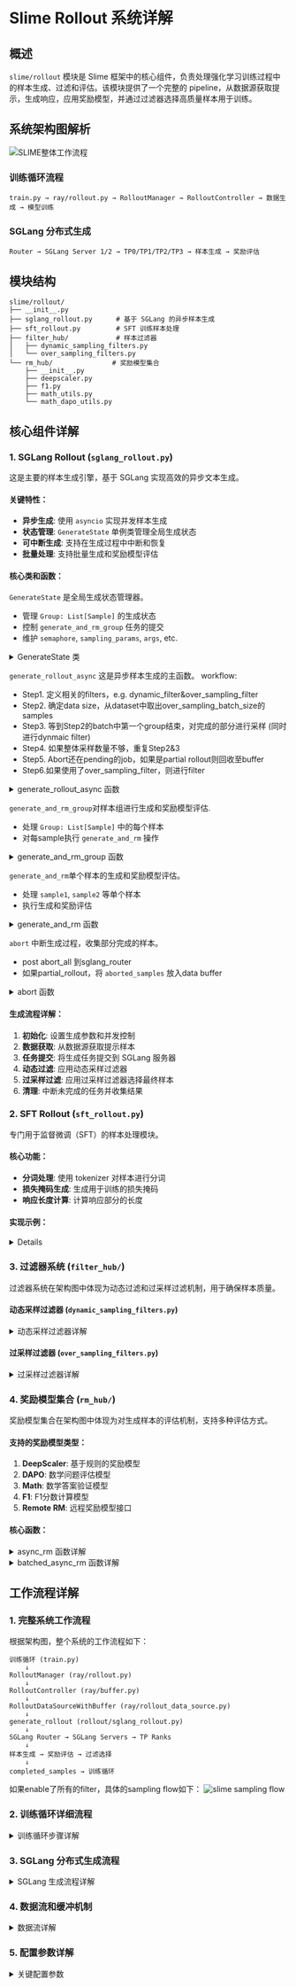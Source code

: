 # Slime Rollout 系统详解

## 概述

`slime/rollout` 模块是 Slime 框架中的核心组件，负责处理强化学习训练过程中的样本生成、过滤和评估。该模块提供了一个完整的 pipeline，从数据源获取提示，生成响应，应用奖励模型，并通过过滤器选择高质量样本用于训练。

## 系统架构图解析
![SLIME整体工作流程](overall_workflow.jpg)
### 训练循环流程
```
train.py → ray/rollout.py → RolloutManager → RolloutController → 数据生成 → 模型训练
```

### SGLang 分布式生成
```
Router → SGLang Server 1/2 → TP0/TP1/TP2/TP3 → 样本生成 → 奖励评估
```

## 模块结构

```
slime/rollout/
├── __init__.py
├── sglang_rollout.py      # 基于 SGLang 的异步样本生成
├── sft_rollout.py         # SFT 训练样本处理
├── filter_hub/            # 样本过滤器
│   ├── dynamic_sampling_filters.py
│   └── over_sampling_filters.py
└── rm_hub/               # 奖励模型集合
    ├── __init__.py
    ├── deepscaler.py
    ├── f1.py
    ├── math_utils.py
    └── math_dapo_utils.py
```

## 核心组件详解

### 1. SGLang Rollout (`sglang_rollout.py`)

这是主要的样本生成引擎，基于 SGLang 实现高效的异步文本生成。

#### 关键特性：
- **异步生成**: 使用 `asyncio` 实现并发样本生成
- **状态管理**: `GenerateState` 单例类管理全局生成状态
- **可中断生成**: 支持在生成过程中中断和恢复
- **批量处理**: 支持批量生成和奖励模型评估

#### 核心类和函数：



`GenerateState` 是全局生成状态管理器。
- 管理 `Group: List[Sample]` 的生成状态
- 控制 `generate_and_rm_group` 任务的提交
- 维护 `semaphore`, `sampling_params`, `args`, etc. 
<details>
<summary>GenerateState 类</summary>

```python
class GenerateState(metaclass=SingletonMeta):
    def __init__(self, args):
        self.args = args
        self.tokenizer = AutoTokenizer.from_pretrained(args.hf_checkpoint, trust_remote_code=True)
        self.semaphore = asyncio.Semaphore(args.sglang_server_concurrency * args.rollout_num_gpus // args.rollout_num_gpus_per_engine)
        self.sampling_params = dict(
            temperature=args.rollout_temperature,
            top_p=args.rollout_top_p,
            top_k=args.rollout_top_k,
            max_new_tokens=args.rollout_max_response_len,
            stop=args.rollout_stop,
            stop_token_ids=args.rollout_stop_token_ids,
            skip_special_tokens=args.rollout_skip_special_tokens,
            no_stop_trim=True,
            spaces_between_special_tokens=False,
        )
        self.reset()

    def reset(self):
        self.remaining_batch_size = 0
        self.pendings = set()
        self.aborted = False

    def submit_generate_tasks(self, samples: list[list[Sample]]):
        for group in samples:
            self.pendings.add(
                asyncio.create_task(
                    generate_and_rm_group(
                        self.args,
                        group,
                        sampling_params=self.sampling_params.copy(),
                        evaluation=False,
                    )
                )
            )
        self.remaining_batch_size += len(samples)
```

</details>


`generate_rollout_async` 这是异步样本生成的主函数。
workflow:
* Step1. 定义相关的filters，e.g. dynamic_filter&over_sampling_filter
* Step2. 确定data size，从dataset中取出over_sampling_batch_size的samples
* Step3. 等到Step2的batch中第一个group结束，对完成的部分进行采样 (同时进行dynmaic filter)
* Step4. 如果整体采样数量不够，重复Step2&3
* Step5. Abort还在pending的job，如果是partial rollout则回收至buffer
* Step6.如果使用了over_sampling_filter，则进行filter



<details>
<summary>generate_rollout_async 函数</summary>

```python
async def generate_rollout_async(args, rollout_id: int, data_source) -> list[list[Sample]]:
    """An example to implement the generate_rollout function for an rule based rm rollout generation.

    Args:
        args: the whole args
        rollout_id: int, the id of the rollout, used for deterministic data generation
        data_source: the data source to fetch

    Returns:
        list[list[Sample]]: a list of samples generated by the rollout, the length of the list is exactly the same as the `rollout_batch_size`
    """
    assert args.rollout_global_dataset

    state = GenerateState(args)

    # instantiate data filters
    dynamic_filter = (
        load_function(args.dynamic_sampling_filter_path) if args.dynamic_sampling_filter_path is not None else None
    )
    over_sampling_filter = (
        load_function(args.over_sampling_filter_path) if args.over_sampling_filter_path is not None else None
    )

    # target_data_size is the total number of valid samples to get
    target_data_size = args.over_sampling_batch_size if over_sampling_filter is not None else args.rollout_batch_size

    data = []
    do_print = True
    pbar = tqdm(total=target_data_size * args.n_samples_per_prompt, desc="Rollout generation")
    while len(data) < target_data_size:
        while state.remaining_batch_size < target_data_size:
            # get samples from the buffer and submit the generation requests.
            samples = data_source(args.over_sampling_batch_size)
            state.submit_generate_tasks(samples)

        # wait for the generation to finish
        done, state.pendings = await asyncio.wait(state.pendings, return_when=asyncio.FIRST_COMPLETED)
        for task in done:
            group: list[Sample] = task.result()

            if do_print:
                print(
                    f"First rollout sample: {[group[0].prompt + group[0].response]}, label: {group[0].label}, reward: {group[0].reward}",
                    flush=True,
                )
                do_print = False

            assert len(group) == args.n_samples_per_prompt
            if dynamic_filter is not None and not dynamic_filter(args, group):
                state.remaining_batch_size -= 1
                continue

            # add the samples to the data
            # NOTE: here we have not stored all the unused samples back to the data buffer.
            if len(data) < target_data_size:
                data.append(group)
                pbar.update(args.n_samples_per_prompt)

    pbar.close()
    print(
        f"Finish rollout: {[data[-1][0].prompt + data[-1][0].response]}, label: {data[-1][0].label}, reward: {data[-1][0].reward}",
        flush=True,
    )

    # there are still some unfinished requests, abort them
    aborted_samples = await abort(args, rollout_id)

    if over_sampling_filter is not None:
        data = over_sampling_filter(args, data)[: args.rollout_batch_size]

    assert len(data) == args.rollout_batch_size, f"Got {len(data)} samples, expected {args.rollout_batch_size}"
    data = sorted(data, key=lambda group: group[0].index)

    # reset the global state to prevent effects on the next rollout or eval.
    state.reset()
    return data, aborted_samples
```
</details>

`generate_and_rm_group`对样本组进行生成和奖励模型评估.
- 处理 `Group: List[Sample]` 中的每个样本
- 对每sample执行 `generate_and_rm` 操作

<details>
<summary>generate_and_rm_group 函数</summary>

```python
async def generate_and_rm_group(args, group: list[Sample], sampling_params: dict, evaluation=False) -> list[Sample]:
    """对样本组进行生成和奖励模型评估"""
    state = GenerateState(args)

    if state.aborted:
        return group

    # 并发生成所有样本
    group = await asyncio.gather(
        *[generate_and_rm(args, sample, sampling_params.copy(), evaluation=evaluation) for sample in group]
    )

    # 对于需要整个组的奖励模型，在这里进行评估
    if not state.aborted and args.group_rm:
        rewards = await batched_async_rm(args, group)
        for sample, reward in zip(group, rewards):
            sample.reward = reward

    return group
```
</details>

`generate_and_rm`单个样本的生成和奖励模型评估。
- 处理 `sample1`, `sample2` 等单个样本
- 执行生成和奖励评估

<details>
<summary>generate_and_rm 函数</summary>

```python
async def generate_and_rm(args, sample: Sample, sampling_params: dict, evaluation=False) -> Sample:
    """单个样本的生成和奖励模型评估"""
    # 对于已有响应的样本，检查是否完成
    if sample.status == Sample.Status.COMPLETED or sample.status == Sample.Status.TRUNCATED:
        if not args.group_rm:
            assert sample.reward is not None
        return sample

    state = GenerateState(args)

    # 生成
    async with state.semaphore:
        if state.aborted:
            sample.status = Sample.Status.ABORTED
            return sample

        if args.custom_generate_function_path is not None:
            custom_generate_func = load_function(args.custom_generate_function_path)
            sample = await custom_generate_func(args, sample, sampling_params)
        else:
            sample = await generate(args, sample, sampling_params)

    if sample.status == Sample.Status.ABORTED:
        return sample

    # 对于需要整个组的奖励模型，不在这里评估
    if args.group_rm:
        return sample

    # 评估奖励
    sample.reward = await async_rm(args, sample)
    return sample
```
</details>

`abort` 中断生成过程，收集部分完成的样本。
- post abort_all 到sglang_router
- 如果partial_rollout，将 `aborted_samples` 放入data buffer
<details>
<summary>abort 函数</summary>

```python
async def abort(args, rollout_id: int):
    """中断生成过程"""
    aborted_samples = []
    state = GenerateState(args)
    state.aborted = True
    
    # 中断所有请求
    response = await get(f"http://{args.sglang_router_ip}:{args.sglang_router_port}/list_workers")
    for url in response["urls"]:
        await post(f"{url}/abort_request", {"abort_all": True})

    # 收集部分完成的样本
    while state.pendings:
        done, state.pendings = await asyncio.wait(state.pendings, return_when=asyncio.FIRST_COMPLETED)
        for task in done:
            group = task.result()
            aborted_samples.append(group)

    return aborted_samples
```
</details>

#### 生成流程详解：

1. **初始化**: 设置生成参数和并发控制
2. **数据获取**: 从数据源获取提示样本
3. **任务提交**: 将生成任务提交到 SGLang 服务器
4. **动态过滤**: 应用动态采样过滤器
5. **过采样过滤**: 应用过采样过滤器选择最终样本
6. **清理**: 中断未完成的任务并收集结果

### 2. SFT Rollout (`sft_rollout.py`)

专门用于监督微调（SFT）的样本处理模块。

#### 核心功能：
- **分词处理**: 使用 tokenizer 对样本进行分词
- **损失掩码生成**: 生成用于训练的损失掩码
- **响应长度计算**: 计算响应部分的长度

#### 实现示例：

<details>

```python
def generate_rollout(args, rollout_id, data_buffer, evaluation=False):
    # 获取样本
    samples = data_buffer.get_samples(args.rollout_batch_size)
    
    for sample in samples:
        # 生成损失掩码
        token_ids, loss_mask = MASK_GENERATOR.get_loss_mask(messages)
        response_length = MASK_GENERATOR.get_response_lengths([loss_mask])[0]
        
        # 设置样本属性
        sample.tokens = token_ids
        sample.response_length = response_length
        sample.reward = 0
        sample.loss_mask = loss_mask[-response_length:]
    
    return samples
```
</details>

### 3. 过滤器系统 (`filter_hub/`)

过滤器系统在架构图中体现为动态过滤和过采样过滤机制，用于确保样本质量。

#### 动态采样过滤器 (`dynamic_sampling_filters.py`)

<details>
<summary>动态采样过滤器详解</summary>

**功能**: 过滤掉奖励标准差为0的样本组（删除全0/1样本组）

```python
def check_reward_nonzero_std(args, samples: list[Sample], **kwargs):
    """
    检查样本组的奖励标准差是否大于0
    
    Args:
        args: 全局参数
        samples: 样本列表
        **kwargs: 额外参数
    
    Returns:
        bool: 如果标准差大于0返回True，否则返回False
    """
    rewards = [sample.get_reward_value(args) for sample in samples]
    return torch.tensor(rewards, dtype=torch.float).std() > 0.0
```

**作用**: 
- 确保选择的样本组具有足够的多样性
- 避免选择所有样本奖励都相同的组
- 提高训练数据的质量

**在系统架构图中的角色**:
- 在生成过程中实时应用
- 过滤掉不合格的样本组
- 确保样本组具有奖励多样性
</details>

#### 过采样过滤器 (`over_sampling_filters.py`)

<details>
<summary>过采样过滤器详解</summary>

**功能**: 按奖励标准差对样本组进行排序，优先选择方差大的样本组

```python
def sort_by_reward_std(args, samples: list[list[Sample]], **kwargs) -> list[list[Sample]]:
    """
    按奖励标准差对样本组进行排序
    
    Args:
        args: 全局参数
        samples: 样本组列表
        **kwargs: 额外参数
    
    Returns:
        list[list[Sample]]: 按标准差降序排序的样本组
    """
    samples_with_std = []
    for group in samples:
        rewards = [item.reward for item in group]
        std = torch.tensor(rewards, dtype=torch.float).std()
        samples_with_std.append((group, std))
    
    # 按标准差降序排序（python sort是稳定的）
    samples_with_std.sort(key=lambda x: x[1], reverse=True)
    return [item[0] for item in samples_with_std]
```

**作用**: 
- 优先选择奖励分布更加多样化的样本组
- 这些样本组通常包含更有价值的训练信号
- 提高模型学习的效率

**在系统架构图中的角色**:
- 在所有候选样本生成完成后应用
- 从候选样本中选择最优的子集
- 确保最终样本具有高质量的训练信号
</details>

### 4. 奖励模型集合 (`rm_hub/`)

奖励模型集合在架构图中体现为对生成样本的评估机制，支持多种评估方式。

#### 支持的奖励模型类型：

1. **DeepScaler**: 基于规则的奖励模型
2. **DAPO**: 数学问题评估模型
3. **Math**: 数学答案验证模型
4. **F1**: F1分数计算模型
5. **Remote RM**: 远程奖励模型接口

#### 核心函数：

<details>
<summary>async_rm 函数详解</summary>

根据配置的奖励模型类型评估单个样本。

```python
async def async_rm(args, sample: Sample, **kwargs):
    """
    异步评估单个样本的奖励
    
    Args:
        args: 全局参数
        sample: 待评估的样本
        **kwargs: 额外参数
    
    Returns:
        float: 奖励值
    """
    if args.custom_rm_path is not None:
        rm_function = load_function(args.custom_rm_path)
        return await rm_function(args, sample, **kwargs)

    rm_type = args.rm_type
    response = sample.response
    label = sample.label
    
    # 处理特殊前缀
    if rm_type.startswith("boxed_"):
        response = extract_boxed_answer(response) or ""
        rm_type = rm_type[len("boxed_"):]

    # 根据类型选择奖励模型
    if rm_type == "remote_rm":
        return await remote_rm(args, sample)
    elif rm_type == "deepscaler":
        return get_deepscaler_rule_based_reward(response, label)
    elif rm_type == "dapo":
        return compute_score_dapo(response, label)
    elif rm_type == "math":
        return 1 if grade_answer_verl(response, label) else 0
    elif rm_type == "f1":
        return f1_score(response, label)[0]
    else:
        raise NotImplementedError(f"Rule-based RM for {rm_type} is not implemented.")
```

**在系统架构图中的角色**:
- 在 `generate_and_rm` 函数中被调用
- 评估单个样本的奖励值
- 支持多种评估策略
</details>

<details>
<summary>batched_async_rm 函数详解</summary>

批量评估多个样本的奖励，提高评估效率。

```python
async def batched_async_rm(args, samples: list[Sample], **kwargs) -> list[Union[int, float]]:
    """
    批量异步评估多个样本的奖励
    
    Args:
        args: 全局参数
        samples: 样本列表
        **kwargs: 额外参数
    
    Returns:
        list[Union[int, float]]: 奖励值列表
    """
    if args.custom_rm_path is not None:
        rm_function = load_function(args.custom_rm_path)
        return await rm_function(args, samples, **kwargs)
    
    tasks = [async_rm(args, sample, **kwargs) for sample in samples]
    rewards = await asyncio.gather(*tasks)
    return rewards
```

**在系统架构图中的角色**:
- 在 `generate_and_rm_group` 函数中被调用
- 支持组级奖励模型评估
- 提高批量评估效率
</details>

## 工作流程详解

### 1. 完整系统工作流程

根据架构图，整个系统的工作流程如下：

```
训练循环 (train.py) 
    ↓
RolloutManager (ray/rollout.py)
    ↓
RolloutController (ray/buffer.py)
    ↓
RolloutDataSourceWithBuffer (ray/rollout_data_source.py)
    ↓
generate_rollout (rollout/sglang_rollout.py)
    ↓
SGLang Router → SGLang Servers → TP Ranks
    ↓
样本生成 → 奖励评估 → 过滤选择
    ↓
completed_samples → 训练循环
```
如果enable了所有的filter，具体的sampling flow如下：
![slime sampling flow](sampling_flow.jpg)

### 2. 训练循环详细流程

<details>
<summary>训练循环步骤详解</summary>

1. **rollout samples**: 
   - 调用 `RolloutManager.async_generate(rollout_id)`
   - 触发 `RolloutController.generate(rollout_id)`
   - 执行样本生成流程

2. **offload sglang**: 
   - 调用 `RolloutManager.async_offload()`
   - 释放 SGLang 相关内存，为训练腾出空间

3. **model training**: 
   - 使用生成的样本进行模型训练
   - 更新模型参数

4. **offload megatron**: 
   - 释放 Megatron 相关内存
   - 为 SGLang 恢复做准备

5. **resume sglang weight**: 
   - 调用 `RolloutManager.async_onload()`
   - 恢复 SGLang 权重

6. **weight sync**: 
   - 同步模型权重
   - 确保各组件状态一致

7. **resume sglang kv cache**: 
   - 恢复 SGLang KV 缓存
   - 为下一轮生成做准备

8. **回到 rollout samples**: 
   - 开始下一轮样本生成
   - 形成完整的训练循环
</details>

### 3. SGLang 分布式生成流程

<details>
<summary>SGLang 生成流程详解</summary>

1. **Router 路由**:
   - 中央 Router 接收生成请求
   - 根据负载均衡策略分发到不同的 SGLang Server

2. **SGLang Server 处理**:
   - 每个 SGLang Server 处理分配到的请求
   - 支持多个 Server 并行处理

3. **Tensor Parallelism (TP) 并行**:
   - 每个 Server 内部使用 TP0-TP3 进行张量并行
   - 提高大模型的推理效率

4. **样本生成和评估**:
   - 执行 `generate_and_rm_group` 操作
   - 生成样本并进行奖励评估
   - 支持 "start" 和 "abort" 控制点

5. **结果返回**:
   - 完成的样本返回为 `completed_samples`
   - 中断的样本返回为 `aborted_samples`
</details>

### 4. 数据流和缓冲机制

<details>
<summary>数据流详解</summary>

1. **数据获取流程**:
   ```
   RolloutDataSourceWithBuffer.get_samples()
   ├── 首先尝试从 buffer 获取样本
   ├── 如果 buffer 不够，调用父类 get_samples()
   └── 返回足够的样本组
   ```

2. **样本生成流程**:
   ```
   generate_rollout_async()
   ├── 提交生成任务到 SGLang
   ├── 等待生成完成
   ├── 应用动态过滤器
   └── 应用过采样过滤器
   ```

3. **结果处理流程**:
   ```
   生成结果
   ├── completed_samples → 返回给训练循环
   └── aborted_samples → 添加到 RolloutDataSourceWithBuffer.buffer
   ```

4. **缓冲管理**:
   ```
   RolloutDataSourceWithBuffer
   ├── buffer: 存储中断的样本
   ├── add_samples(): 添加样本到缓冲区
   └── get_samples(): 从缓冲区获取样本
   ```
</details>

### 5. 配置参数详解

<details>
<summary>关键配置参数</summary>

| 参数 | 说明 | 架构图中的体现 | 影响 |
|------|------|----------------|------|
| `rollout_batch_size` | 每批次生成的样本数量 | 最终返回的样本数量 | 控制生成效率 |
| `over_sampling_batch_size` | 过采样批次大小 | 生成过程中的样本数量 | 控制样本选择范围 |
| `n_samples_per_prompt` | 每个提示生成的样本数量 | Group 中的样本数量 | 控制多样性 |
| `dynamic_sampling_filter_path` | 动态过滤器路径 | 动态过滤机制 | 实时过滤不合格样本 |
| `over_sampling_filter_path` | 过采样过滤器路径 | 过采样过滤机制 | 选择最优样本子集 |
| `rollout_num_gpus_per_engine` | 每个引擎的GPU数量 | SGLang Server 配置 | 控制并行度 |
| `rollout_num_gpus` | 总GPU数量 | 系统规模 | 影响整体性能 |
| `sglang_server_concurrency` | SGLang 服务器并发数 | 并发控制 | 影响生成速度 |
</details>
